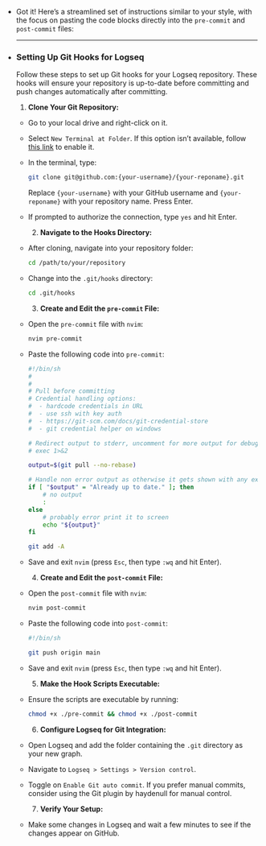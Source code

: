 - Got it! Here’s a streamlined set of instructions similar to your style, with the focus on pasting the code blocks directly into the `pre-commit` and `post-commit` files:
  
  ---
- ### Setting Up Git Hooks for Logseq
  
  Follow these steps to set up Git hooks for your Logseq repository. These hooks will ensure your repository is up-to-date before committing and push changes automatically after committing.
  
  1. **Clone Your Git Repository:**
	- Go to your local drive and right-click on it.
	- Select `New Terminal at Folder`. If this option isn’t available, follow [this link](https://support.apple.com/en-us/HT201236) to enable it.
	- In the terminal, type:
	  ```bash
	  git clone git@github.com:{your-username}/{your-reponame}.git
	  ```
	  Replace `{your-username}` with your GitHub username and `{your-reponame}` with your repository name. Press Enter.
	- If prompted to authorize the connection, type `yes` and hit Enter.
	  
	  2. **Navigate to the Hooks Directory:**
	- After cloning, navigate into your repository folder:
	  ```bash
	  cd /path/to/your/repository
	  ```
	- Change into the `.git/hooks` directory:
	  ```bash
	  cd .git/hooks
	  ```
	  
	  3. **Create and Edit the `pre-commit` File:**
	- Open the `pre-commit` file with `nvim`:
	  ```bash
	  nvim pre-commit
	  ```
	- Paste the following code into `pre-commit`:
	  ```sh
	  #!/bin/sh
	  #
	  #
	  # Pull before committing
	  # Credential handling options:
	  #  - hardcode credentials in URL
	  #  - use ssh with key auth
	  #  - https://git-scm.com/docs/git-credential-store
	  #  - git credential helper on windows
	  
	  # Redirect output to stderr, uncomment for more output for debugging
	  # exec 1>&2
	  
	  output=$(git pull --no-rebase)
	  
	  # Handle non error output as otherwise it gets shown with any exit code by logseq
	  if [ "$output" = "Already up to date." ]; then
	      # no output
	      :
	  else
	      # probably error print it to screen
	      echo "${output}"
	  fi
	  
	  git add -A
	  ```
	- Save and exit `nvim` (press `Esc`, then type `:wq` and hit Enter).
	  
	  4. **Create and Edit the `post-commit` File:**
	- Open the `post-commit` file with `nvim`:
	  ```bash
	  nvim post-commit
	  ```
	- Paste the following code into `post-commit`:
	  ```sh
	  #!/bin/sh
	  
	  git push origin main
	  ```
	- Save and exit `nvim` (press `Esc`, then type `:wq` and hit Enter).
	  
	  5. **Make the Hook Scripts Executable:**
	- Ensure the scripts are executable by running:
	  ```bash
	  chmod +x ./pre-commit && chmod +x ./post-commit
	  ```
	  
	  6. **Configure Logseq for Git Integration:**
	- Open Logseq and add the folder containing the `.git` directory as your new graph.
	- Navigate to `Logseq > Settings > Version control`.
	- Toggle on `Enable Git auto commit`. If you prefer manual commits, consider using the Git plugin by haydenull for manual control.
	  
	  7. **Verify Your Setup:**
	- Make some changes in Logseq and wait a few minutes to see if the changes appear on GitHub.